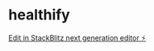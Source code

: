 # healthify

[Edit in StackBlitz next generation editor ⚡️](https://stackblitz.com/~/github.com/Abhinav-Baghel/healthify)